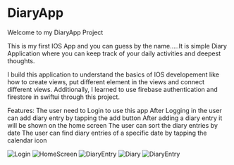 # DiaryApp


Welcome to my DiaryApp Project


This is my first IOS App and you can guess by the name…..It is simple Diary Application where you can keep track of your daily activities and deepest thoughts.

I build this application to understand the basics of IOS developement like how to create views, put different element in the views and connect different views. Additionally, I learned to use firebase authentication and firestore in swiftui through this project.

Features:
The user need to Login to use this app
After Logging in the user can add diary entry by tapping the add button
After adding a diary entry it will be shown on the home screen
The user can sort the diary entries by date
The user can find diary entries of a specific date by tapping the calendar icon




![Login](https://user-images.githubusercontent.com/56123142/145953924-40cb4e10-e25d-4d60-84e5-20ffe5471558.png)
![HomeScreen](https://user-images.githubusercontent.com/56123142/145953945-23978a74-a442-4a25-8dc8-d00fd084b2c3.png)
![DiaryEntry](https://user-images.githubusercontent.com/56123142/145953983-20c39944-a287-4853-b743-9597f64da34a.png)
![Diary](https://user-images.githubusercontent.com/56123142/145953995-38702a35-3b43-47ba-a23d-dd3b643d973a.png)
![DiaryEntry](https://user-images.githubusercontent.com/56123142/145954005-6d91e518-ba51-434d-a9d9-ae6375dbc8e4.png)
